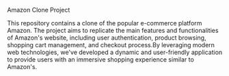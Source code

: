 Amazon Clone Project

This repository contains a clone of the popular e-commerce platform Amazon. The project aims to replicate the main features and functionalities of Amazon's website, including user authentication, product browsing, shopping cart management, and checkout process.By leveraging modern web technologies, we've developed a dynamic and user-friendly application to provide users with an immersive shopping experience similar to Amazon's. 
